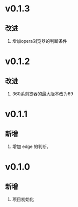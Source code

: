 # v0.1.3
## 改进
1. 增加opera浏览器的判断条件

# v0.1.2
## 改进
1. 360系浏览器的最大版本改为69

# v0.1.1
## 新增
1. 增加 edge 的判断。

# v0.1.0
## 新增
1. 项目初始化